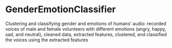 # GenderEmotionClassifier

Clustering and classifying gender and emotions of humans’ audio: recorded voices of male and female volunteers
with different emotions (angry, happy, sad, and neutral), cleaned data, extracted features, clustered, and classified
the voices using the extracted features
